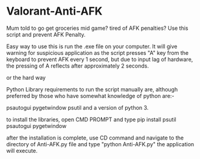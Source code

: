 # Valorant-Anti-AFK

Mum told to go get groceries mid game? tired of AFK penalties? Use this script and prevent AFK Penalty.

Easy way to use this is run the .exe file on your computer. It will give warning for suspicious application as the script presses "A" key from the keyboard to prevent AFK every 1 second, but due to input lag of hardware, the pressing of A reflects after approximately 2 seconds.

or the hard way

Python Library requirements to run the script manually are, although preferred by those who have somewhat knowledge of python are:-

psautogui
pygetwindow
psutil
and a version of python 3.

to install the libraries, open CMD PROMPT and type pip install psutil psautogui pygetwindow

after the installation is complete, use CD command and navigate to the directory of Anti-AFK.py file and type "python Anti-AFK.py" the application will execute.